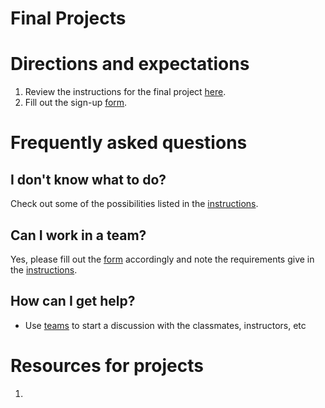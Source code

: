 # Final Projects

# Directions and expectations

1. Review the instructions for the final project [here](instructions/final_project.pdf).
1. Fill out the sign-up [form](https://forms.office.com/Pages/ResponsePage.aspx?id=TsVyyzFKnk2xSh6jbfrJTE_Hp-8FY59IljjsKtut249UNVpTUExLUERVUFREREtXQjVWSzhJWE9UWS4u).

# Frequently asked questions
## I don't know what to do?
Check out some of the possibilities listed in the [instructions](instructions/final_project.pdf).

## Can I work in a team?
Yes, please fill out the [form](https://forms.office.com/Pages/ResponsePage.aspx?id=TsVyyzFKnk2xSh6jbfrJTE_Hp-8FY59IljjsKtut249UNVpTUExLUERVUFREREtXQjVWSzhJWE9UWS4u) accordingly
and note the requirements give in the [instructions](instructions/final_project.pdf).

## How can I get help?
* Use [teams](https://teams.microsoft.com/l/team/19%3af0de127947a6427dbd217ca75ea8b5af%40thread.tacv2/conversations?groupId=d1c2c8ea-0e79-4348-a8b7-ddcb81fd8ff1&tenantId=cb72c54e-4a31-4d9e-b14a-1ea36dfac94c) to
start a discussion with the classmates, instructors, etc

# Resources for projects
1. 
